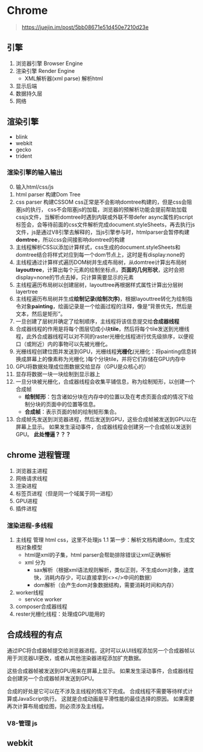 # Chrome
> https://juejin.im/post/5bb08671e51d450e7210d23e


## 引擎
1. 浏览器引擎 Browser Engine
2. 渲染引擎 Render Engine
    - XML解析器(xml parse) 解析html
3. 显示后端
4. 数据持久层
5. 网络

## 渲染引擎
* blink
* webkit
* gecko
* trident


### 渲染引擎的输入输出

0. 输入html/css/js
1. html parser 构建Dom Tree
2. css parser 构建CSSOM
css正常是不会影响domtree构建的，但是css会阻塞js的执行，
css不会阻塞js的加载，浏览器的预解析功能会提前帮助加载cssjs文件，当解析domtree时遇到内联或外联不带defer async属性的script标签会，会等待前面的css文件解析完成document.styleSheets，再去执行js文件，js是通过V8引擎去解释的，当js引擎参与时，htmlparser会暂停构建**domtree**，所以css会间接影响domtree的构建
3. 主线程解析CSS以添加计算样式，css生成的document.styleSheets和domtree结合将样式对应到每一个dom节点上，这时是有display:none的
4. 主线程通过计算样式遍历DOM树并生成布局树，从domtree计算出布局树**layouttree**，计算出每个元素的绘制坐标点，**页面的几何形状**，这时会把display=none的节点去掉，只计算需要显示的元素
5. 主线程遍历布局树以创建层树，layouttree再根据样式属性计算出分层树layertree
6. 主线程遍历布局树并生成**绘制记录(绘制次序)**，根据layouttree转化为绘制指令对象**painting**，绘画记录是一个绘画过程的注释，像是“背景优先，然后是文本，然后是矩形”。 
7. 一旦创建了层树并确定了绘制顺序，主线程将该信息提交给**合成器线程**
8. 合成器线程的作用是将每个图层切成小块**tile**，然后将每个tile发送到光栅线程，此外合成器线程可以对不同的raster光栅化线程进行优先级排序，以便视口（或附近）内的事物可以先被光栅化。 
9. 光栅线程创建位图并发送到GPU，光栅线程**光栅化**(光栅化：将painting信息转换成屏幕上的像素称为光栅化
)每个分块tile，并将它们存储在GPU内存中
10. GPU将数据处理成位图数据交给显存（GPU是众核心的）
11. 显存将数据一块一块绘制到显示器上
12. 一旦分块被光栅化，合成器线程会收集平铺信息，称为绘制矩形，以创建一个合成帧
    - **绘制矩形**：包含诸如分块在内存中的位置以及在考虑页面合成的情况下绘制分块的页面中的位置等信息。
    - **合成帧**：表示页面的帧的绘制矩形集合。
13. 合成帧先发送到浏览器进程，然后发送到GPU，这些合成帧被发送到GPU以在屏幕上显示。 如果发生滚动事件，合成器线程会创建另一个合成帧以发送到GPU。 **此处懵逼？？？**



## chrome 进程管理
1. 浏览器主进程
2. 网络请求线程
3. 渲染进程
4. 标签页进程（但是同一个域属于同一进程）
5. GPU进程
6. 插件进程


### 渲染进程-多线程
1. 主线程 管理 html css，这里不处理js
    1.1 第一步：解析文档构建dom，生成文档对象模型
    - html是xml的子集，html parser会帮助排除错误让xml正确解析
    - xml 分为 
        * sax解析（根据xml语法规则解析，类似正则，不生成dom对象，速度快，消耗内存少，可以直接拿到<></>中间的数据）
        * dom解析（会产生dom对象数据结构，需要消耗时间和内存）
2. worker线程
    - service worker
3. composer合成器线程
4. rester光栅化线程：处理成GPU能用的


## 合成线程的有点
通过IPC将合成器帧提交给浏览器进程。这时可以从UI线程添加另一个合成器帧以用于浏览器UI更改，或者从其他渲染器进程添加扩充数据。 

这些合成器帧被发送到GPU用来在屏幕上显示。
如果发生滚动事件，合成器线程会创建另一个合成器帧并发送到GPU。

合成的好处是它可以在不涉及主线程的情况下完成。 
合成线程不需要等待样式计算或JavaScript执行。 
这就是合成动画是平滑性能的最佳选择的原因。
如果需要再次计算布局或绘图，则必须涉及主线程。


### V8-管理 js



## webkit

